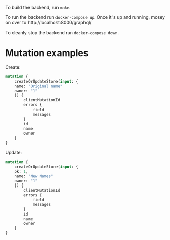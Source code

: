 To build the backend, run `make`.

To run the backend run `docker-compose up`.  Once it's up and running, mosey on over to http://localhost:8000/graphql/

To cleanly stop the backend run `docker-compose down`.

# Mutation examples

Create:

```graphql
mutation {
	createOrUpdateStore(input: {
	name: "Original name"
	owner: "1"
	}) {
		clientMutationId
		errors {
			field
			messages
		}
		id
		name
		owner
	}
}
```

Update:

```graphql
mutation {
	createOrUpdateStore(input: {
	pk: 1,
	name: "New Names"
	owner: "1"
	}) {
		clientMutationId
		errors {
			field
			messages
		}
		id
		name
		owner
	}
}
```

